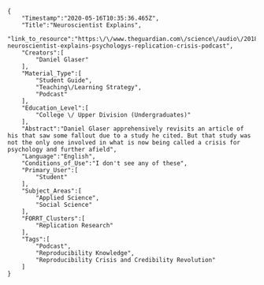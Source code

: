 
    {
        "Timestamp":"2020-05-16T10:35:36.465Z",
        "Title":"Neuroscientist Explains",
        "link_to_resource":"https:\/\/www.theguardian.com\/science\/audio\/2018\/mar\/19\/a-neuroscientist-explains-psychologys-replication-crisis-podcast",
        "Creators":[
            "Daniel Glaser"
        ],
        "Material_Type":[
            "Student Guide",
            "Teaching\/Learning Strategy",
            "Podcast"
        ],
        "Education_Level":[
            "College \/ Upper Division (Undergraduates)"
        ],
        "Abstract":"Daniel Glaser apprehensively revisits an article of his that saw some fallout due to a study he cited. But that study was not the only one involved in what is now being called a crisis for psychology and further afield",
        "Language":"English",
        "Conditions_of_Use":"I don't see any of these",
        "Primary_User":[
            "Student"
        ],
        "Subject_Areas":[
            "Applied Science",
            "Social Science"
        ],
        "FORRT_Clusters":[
            "Replication Research"
        ],
        "Tags":[
            "Podcast",
            "Reproducibility Knowledge",
            "Reproducibility Crisis and Credibility Revolution"
        ]
    }

